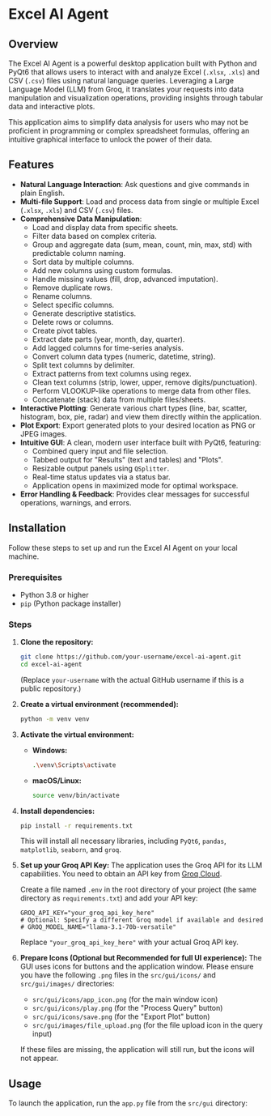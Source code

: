 # Excel AI Agent

## Overview

The Excel AI Agent is a powerful desktop application built with Python and PyQt6 that allows users to interact with and analyze Excel (`.xlsx`, `.xls`) and CSV (`.csv`) files using natural language queries. Leveraging a Large Language Model (LLM) from Groq, it translates your requests into data manipulation and visualization operations, providing insights through tabular data and interactive plots.

This application aims to simplify data analysis for users who may not be proficient in programming or complex spreadsheet formulas, offering an intuitive graphical interface to unlock the power of their data.

## Features

*   **Natural Language Interaction**: Ask questions and give commands in plain English.
*   **Multi-file Support**: Load and process data from single or multiple Excel (`.xlsx`, `.xls`) and CSV (`.csv`) files.
*   **Comprehensive Data Manipulation**:
    *   Load and display data from specific sheets.
    *   Filter data based on complex criteria.
    *   Group and aggregate data (sum, mean, count, min, max, std) with predictable column naming.
    *   Sort data by multiple columns.
    *   Add new columns using custom formulas.
    *   Handle missing values (fill, drop, advanced imputation).
    *   Remove duplicate rows.
    *   Rename columns.
    *   Select specific columns.
    *   Generate descriptive statistics.
    *   Delete rows or columns.
    *   Create pivot tables.
    *   Extract date parts (year, month, day, quarter).
    *   Add lagged columns for time-series analysis.
    *   Convert column data types (numeric, datetime, string).
    *   Split text columns by delimiter.
    *   Extract patterns from text columns using regex.
    *   Clean text columns (strip, lower, upper, remove digits/punctuation).
    *   Perform VLOOKUP-like operations to merge data from other files.
    *   Concatenate (stack) data from multiple files/sheets.
*   **Interactive Plotting**: Generate various chart types (line, bar, scatter, histogram, box, pie, radar) and view them directly within the application.
*   **Plot Export**: Export generated plots to your desired location as PNG or JPEG images.
*   **Intuitive GUI**: A clean, modern user interface built with PyQt6, featuring:
    *   Combined query input and file selection.
    *   Tabbed output for "Results" (text and tables) and "Plots".
    *   Resizable output panels using `QSplitter`.
    *   Real-time status updates via a status bar.
    *   Application opens in maximized mode for optimal workspace.
*   **Error Handling & Feedback**: Provides clear messages for successful operations, warnings, and errors.

## Installation

Follow these steps to set up and run the Excel AI Agent on your local machine.

### Prerequisites

*   Python 3.8 or higher
*   `pip` (Python package installer)

### Steps

1.  **Clone the repository:**
    ```bash
    git clone https://github.com/your-username/excel-ai-agent.git
    cd excel-ai-agent
    ```
    (Replace `your-username` with the actual GitHub username if this is a public repository.)

2.  **Create a virtual environment (recommended):**
    ```bash
    python -m venv venv
    ```

3.  **Activate the virtual environment:**
    *   **Windows:**
        ```bash
        .\venv\Scripts\activate
        ```
    *   **macOS/Linux:**
        ```bash
        source venv/bin/activate
        ```

4.  **Install dependencies:**
    ```bash
    pip install -r requirements.txt
    ```
    This will install all necessary libraries, including `PyQt6`, `pandas`, `matplotlib`, `seaborn`, and `groq`.

5.  **Set up your Groq API Key:**
    The application uses the Groq API for its LLM capabilities. You need to obtain an API key from [Groq Cloud](https://console.groq.com/keys).

    Create a file named `.env` in the root directory of your project (the same directory as `requirements.txt`) and add your API key:
    ```
    GROQ_API_KEY="your_groq_api_key_here"
    # Optional: Specify a different Groq model if available and desired
    # GROQ_MODEL_NAME="llama-3.1-70b-versatile"
    ```
    Replace `"your_groq_api_key_here"` with your actual Groq API key.

6.  **Prepare Icons (Optional but Recommended for full UI experience):**
    The GUI uses icons for buttons and the application window. Please ensure you have the following `.png` files in the `src/gui/icons/` and `src/gui/images/` directories:
    *   `src/gui/icons/app_icon.png` (for the main window icon)
    *   `src/gui/icons/play.png` (for the "Process Query" button)
    *   `src/gui/icons/save.png` (for the "Export Plot" button)
    *   `src/gui/images/file_upload.png` (for the file upload icon in the query input)

    If these files are missing, the application will still run, but the icons will not appear.

## Usage

To launch the application, run the `app.py` file from the `src/gui` directory:

